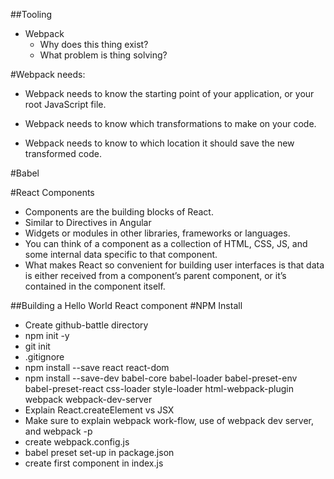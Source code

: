 ##Tooling

- Webpack
	+ Why does this thing exist?
	+ What problem is thing solving?

#Webpack needs:
- Webpack needs to know the starting point of your application, or your root JavaScript file.

- Webpack needs to know which transformations to make on your code.

- Webpack needs to know to which location it should save the new transformed code.

#Babel

#React Components
- Components are the building blocks of React. 
- Similar to Directives in Angular
- Widgets or modules in other libraries, frameworks or languages.
- You can think of a component as a collection of HTML, CSS, JS, and some internal data specific to that component.
- What makes React so convenient for building user interfaces is that data is either received from a component’s parent component, or it’s contained in the component itself.


##Building a Hello World React component
#NPM Install
- Create github-battle directory
- npm init -y
- git init
- .gitignore
- npm install --save react react-dom 
- npm install --save-dev babel-core babel-loader babel-preset-env babel-preset-react css-loader style-loader html-webpack-plugin webpack webpack-dev-server
- Explain React.createElement vs JSX
- Make sure to explain webpack work-flow, use of webpack dev server, and webpack -p
- create webpack.config.js
- babel preset set-up in package.json
- create first component in index.js
